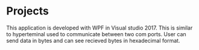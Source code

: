 # Projects
This application is developed with WPF in Visual studio 2017. 
This is similar to hyperteminal used to communicate between two com ports. 
User can send data in bytes and can see recieved bytes in hexadecimal format.